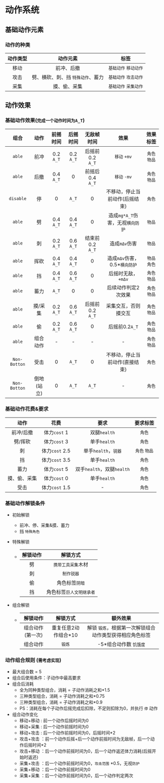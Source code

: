 # 动作系统
## 基础动作元素
### 动作的种类
|动作类型|动作元素|标签
| :--: | :--: | :--: |
|移动|前冲、后撤|`基础动作` `移动动作`
|攻击|劈、横砍、刺、挡 `特殊动作`、蓄力|`基础动作` `攻击动作` 
|采集|摸、偷、采集|`基础动作` `采集动作`
## 动作效果
### 基础动作效果(`完成一个动作时间为A_T`)
|组合|动作|前摇时间|后摇时间|无敌帧时间|效果|效果标签|
| :--: |:--: | :--: | :--: | :--: |:--: |:--: |
|`able`| 前冲 |0.2 `A_T` | 0.2 `A_T` | 后摇前0.2 `A_T` |`移动` `+mv` | `角色` `物品` |
|`able`| 后撤 | 0.4 `A_T` | 0 | 前摇后0.4 `A_T` | `移动` `-mv` | `角色` `物品` |
|`disable`| 停 | 0 | `A_T` | 0 | 不移动，停止当前动作(后摇结束) | `角色` |
|`able`| 劈 | 0.4 `A_T` | 0.4 `A_T` | 0 | 造成`mg*A_T`伤害，无视`横向防护` | `物品` |
|`able`| 刺 | 0.2 `A_T` | 0.6 `A_T` | 结束前0.2 `A_T` | 造成`mΔv`伤害 | `物品` |
|`able`| 挥砍 | 0.4 `A_T` | 0.4 `A_T` | 0 | 造成`mΔv`伤害，0.5*`横向防护` | `物品` `角色` |
|`able`| 挡 | 0.4 `A_T` | 0.6 `A_T` | 0 | 后摇时无敌，`+mΔv` | `角色` `物品` |
|`able`| 蓄力 | `A_T` | 0 | 0 | 后续动作判定2次效果 | `角色` `物品` |
|`able`| 摸/采集 | 0.2 `A_T` | 0.6 `A_T` | 后摇前0.2 `A_T` | 采集交互，否则摸交互 | `角色` `物品` |
|`able`| 偷 | 0.2 `A_T` | 0.6 `A_T` | 0 | 后摇前0.2`A_T` |`角色` `物品` |
|`able`| 组合动作 | - | - | - | - |`角色` `物品` |
|`Non-Botton`| 受击 | 0 | `A_T` | 0 | 不移动，停止当前动作(直接结束) | `角色` |
|`Non-Botton`| 倒地(站立) | 0 | `A_T` | `A_T` | - | `角色` |
### 基础动作花费&要求
|动作|花费|要求|要求标签
|:--: | :--: | :--: | :--: 
|前冲/后撤|体力`cost` 1|双腿`health`|`角色`
|劈/挥砍|体力`cost` 3|单手`health`|`角色`
|刺|体力`cost` 2.5|单手`health`，`锐器`|`角色` `物品`
|挡|体力`cost` 3.5|单手`health`|`角色`
|蓄力|体力`cost` 5|双手`health`，双腿`health`|`角色`
|摸、偷、采集|体力`cost` 0|单手`health`|`角色`
|受击|体力`cost` 1.5| - |`角色`
### 基础动作解锁条件
- 初始解锁
    - 前冲、停、采集&摸、蓄力
    - 挡 `特殊角色`
- 特殊解锁

    - |解锁动作|解锁方式 |
      | :--: |:--: |
      |劈|`携带工具采集`木材 |
      |刺|`制作锐器` |
      |偷| 角色标签`阴暗` |
      |挡| 角色标签`巨人文明继承者` |
- 组合解锁
    - |解锁动作|解锁方式 |额外效果
      | :--: |:--: |:--: |
      |组合动作(第一次)|重复任意2动作组合*10|解锁 `锻炼`，根据第一次解锁组合动作类型获得相应角色标签
      |组合动作|`锻炼`|-5*组合动作数 `饥饿度`
### 动作组合规则 (`需考虑实现`)
- 最大组合数 = 5
- 组合后使用条件：子动作中最高要求
- 组合后消耗
    - 全为同种类型组合，消耗 = 子动作消耗之和*1.5
    - 三种类型组合，消耗 = 子动作消耗之和*0.75
    - 三种类型组合，消耗 = 子动作消耗之和*0.9
    - PS：消耗在每个子动作后摇完成后扣除，不足则扣除为0，并执行 `停` 动作
- 组合动作变化
    - 移动+移动 : 前一个动作后摇时间为0
    - 移动+采集 : 后一个动作前摇时间为0
    - 移动+攻击 : 后一个动作前摇时间为0，后摇时间*2
    - 攻击+攻击 ：前一个动作后摇+后一个动作前摇时间为无敌帧，后一个动作后摇时间*2
    - 攻击+移动 ：后一个动作前摇时间为0，后一个动作返还体力消耗(后摇开始时返还)
    - 采集+攻击 ：后一个动作前摇时间为0，`攻击范围` *0.5，无视`防护`
    - 采集+移动 ：后一个动作前摇时间为0
    - 采集+采集 ：后一个动作前摇时间为0，后一个动作判定两次
